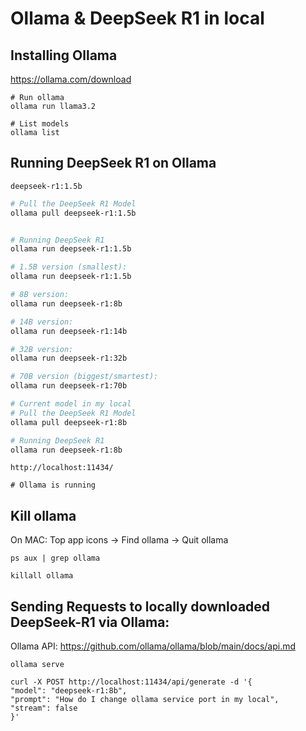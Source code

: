 # Ollama & DeepSeek R1 in local

## Installing Ollama

https://ollama.com/download

```
# Run ollama
ollama run llama3.2
```

```
# List models
ollama list
```

## Running DeepSeek R1 on Ollama

`deepseek-r1:1.5b`

```sh
# Pull the DeepSeek R1 Model
ollama pull deepseek-r1:1.5b


# Running DeepSeek R1
ollama run deepseek-r1:1.5b
```

```sh
# 1.5B version (smallest):
ollama run deepseek-r1:1.5b

# 8B version:
ollama run deepseek-r1:8b

# 14B version:
ollama run deepseek-r1:14b

# 32B version:
ollama run deepseek-r1:32b

# 70B version (biggest/smartest):
ollama run deepseek-r1:70b
```

```sh
# Current model in my local
# Pull the DeepSeek R1 Model
ollama pull deepseek-r1:8b

# Running DeepSeek R1
ollama run deepseek-r1:8b
```

```
http://localhost:11434/

# Ollama is running
```

## Kill ollama

On MAC: Top app icons -> Find ollama -> Quit ollama

```
ps aux | grep ollama

killall ollama
```

## Sending Requests to locally downloaded DeepSeek-R1 via Ollama:

Ollama API: https://github.com/ollama/ollama/blob/main/docs/api.md

```
ollama serve
```

```
curl -X POST http://localhost:11434/api/generate -d '{
"model": "deepseek-r1:8b",
"prompt": "How do I change ollama service port in my local",
"stream": false
}'
```

